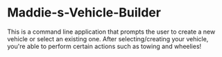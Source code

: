 # Maddie-s-Vehicle-Builder
This is a command line application that prompts the user to create a new vehicle or select an existing one. After selecting/creating your vehicle, you're able to perform certain actions such as towing and wheelies!
